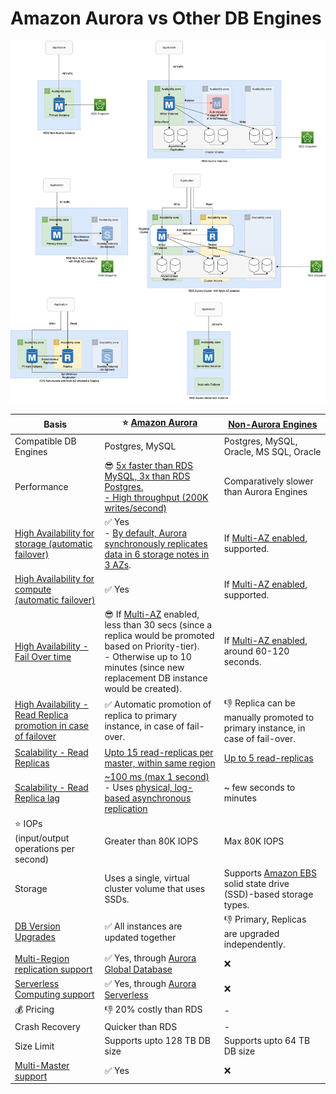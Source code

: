 
# Amazon Aurora vs Other DB Engines

![img.png](assests/Multi-AZ/RDS-Multi-AZ-Replica.drawio.png)

| Basis                                                                                                                                      | :star: [Amazon Aurora](AmazonAurora.md)                                                                                                                                                                                                                        | [Non-Aurora Engines](Readme.md)                                                                                        |
|--------------------------------------------------------------------------------------------------------------------------------------------|----------------------------------------------------------------------------------------------------------------------------------------------------------------------------------------------------------------------------------------------------------------|------------------------------------------------------------------------------------------------------------------------|
| Compatible DB Engines                                                                                                                      | Postgres, MySQL                                                                                                                                                                                                                                                | Postgres, MySQL, Oracle, MS SQL, Oracle                                                                                |
| Performance                                                                                                                                | :sunglasses: [5x faster than RDS MySQL, 3x than RDS Postgres. <br/>- High throughput (200K writes/second)](../../../1_HLDDesignComponents/0_SystemGlossaries/Scalability/LatencyThroughput.md)                                                                   | Comparatively slower than Aurora Engines                                                                               |
| [High Availability for storage (automatic failover)](../../../1_HLDDesignComponents/0_SystemGlossaries/Reliability/HighAvailability.md)    | :white_check_mark: Yes <br/>- [By default, Aurora synchronously replicates data in 6 storage notes in 3 AZs](https://docs.aws.amazon.com/AmazonRDS/latest/AuroraUserGuide/Concepts.AuroraHighAvailability.html).                                               | If [Multi-AZ enabled](MultiAZDeployment.md), supported.                                                                |
| [High Availability for compute (automatic failover)](../../../1_HLDDesignComponents/0_SystemGlossaries/Reliability/HighAvailability.md)    | :white_check_mark: Yes                                                                                                                                                                                                                                         | If [Multi-AZ enabled](MultiAZDeployment.md), supported.                                                                |
| [High Availability - Fail Over time](../../../1_HLDDesignComponents/0_SystemGlossaries/Reliability/HighAvailability.md#fail-over-policies) | :sunglasses: If [Multi-AZ](MultiAZDeployment.md) enabled, less than 30 secs (since a replica would be promoted based on Priority-tier). <br/>- Otherwise up to 10 minutes (since new replacement DB instance would be created).                                  | If [Multi-AZ enabled](MultiAZDeployment.md), around 60-120 seconds.                                                    |
| [High Availability - Read Replica promotion in case of failover]()                                                                         | :white_check_mark: Automatic promotion of replica to primary instance, in case of fail-over.                                                                                                                                                                   | :thumbsdown: Replica can be manually promoted to primary instance, in case of fail-over.                               |
| [Scalability - Read Replicas](https://aws.amazon.com/rds/features/read-replicas/)                                                          | [Upto 15 read-replicas per master, within same region](https://docs.aws.amazon.com/AmazonRDS/latest/AuroraUserGuide/Concepts.AuroraHighAvailability.html)                                                                                                      | [Up to 5 read-replicas](Readme.md)                                                                                     |
| [Scalability - Read Replica lag](../../../1_HLDDesignComponents/0_SystemGlossaries/Database/ReplicationAndDataConsistency.md)              | [~100 ms (max 1 second)](../../../1_HLDDesignComponents/0_SystemGlossaries/Scalability/LatencyThroughput.md) <br/>- Uses [physical, log-based asynchronous replication](../../../1_HLDDesignComponents/0_SystemGlossaries/Database/AppendOnlyDataStructure.md) | ~ few seconds to minutes                                                                                               |
| :star: IOPs (input/output operations per second)                                                                                           | Greater than 80K IOPS                                                                                                                                                                                                                                          | Max 80K IOPS                                                                                                           |
| Storage                                                                                                                                    | Uses a single, virtual cluster volume that uses SSDs.                                                                                                                                                                                                          | Supports [Amazon EBS](../../7_StorageServices/1_BlockStorageTypes/AmazonEBS.md) solid state drive (SSD)-based storage types. |
| [DB Version Upgrades]()                                                                                                                    | :white_check_mark: All instances are updated together                                                                                                                                                                                                          | :thumbsdown: Primary, Replicas are upgraded independently.                                                             |
| [Multi-Region replication support]()                                                                                                       | :white_check_mark: Yes, through [Aurora Global Database](AuroraGlobalDatabase.md)                                                                                                                                                                              | :x:                                                                                                                    |
| [Serverless Computing support]()                                                                                                           | :white_check_mark: Yes, through [Aurora Serverless](AuroraServerless.md)                                                                                                                                                                                       | :x:                                                                                                                    |
| :moneybag: Pricing                                                                                                                         | :thumbsdown: 20% costly than RDS                                                                                                                                                                                                                               | -                                                                                                                      |
| Crash Recovery                                                                                                                             | Quicker than RDS                                                                                                                                                                                                                                               | -                                                                                                                      |
| Size Limit                                                                                                                                 | Supports upto 128 TB DB size                                                                                                                                                                                                                                   | Supports upto 64 TB DB size                                                                                            |
| [Multi-Master support]()                                                                                                                   | :white_check_mark: Yes                                                                                                                                                                                                                                         | :x:                                                                                                                    |

